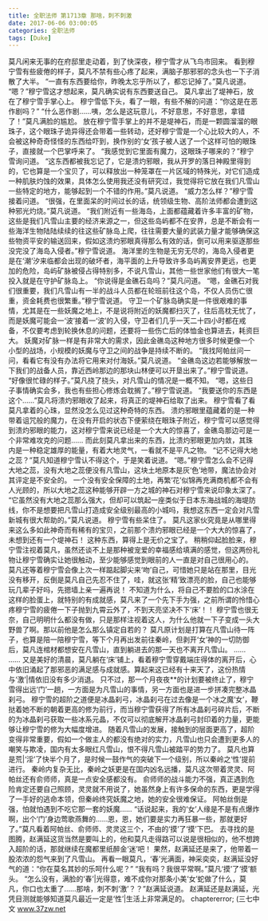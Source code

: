 ```yaml
---
title: 全职法师 第1713章 那啥，刺不刺激
date: 2017-06-06 03:00:05
categories: 全职法师
tags: [Duke]
---
```


莫凡闲来无事的在府邸里走动着，到了快深夜，穆宁雪才从飞鸟市回来。
看到穆宁雪有些疲倦的样子，莫凡不禁有些心疼了起来，满脑子那邪邪的念头也一下子消散了大半。
“一直有东西要给你，昨晚太忘乎所以了，都忘记掉了。”莫凡说道。
“嗯？”穆宁雪这才想起来，莫凡确实说有东西要送自己。
莫凡拿出了堤神石，放在了穆宁雪手掌心上。
穆宁雪低下头，看了一眼，有些不解的问道：“你这是在恶作剧吗？”
“什么恶作剧……咦，怎么是这玩意儿，不好意思，不好意思，拿错了！”莫凡满脸的尴尬。
放在穆宁雪手掌上的并不是堤神石，而是一颗圆溜溜的眼珠子，这个眼珠子诡异得还会带着一些转动，还好穆宁雪是一个心比较大的人，不会被这种奇奇怪怪的东西给吓到，换作别的‘女’孩子被人送了一个这样可怕的眼珠子，直接就一个巴掌呼来了。
“我感觉到它里面有魔力，这眼珠子哪来的？”穆宁雪询问道。
“这东西都被我忘记了，它是溃灼邪眼，我从开罗的落日神殿里得到的，它也算是一个宝贝了，可以释放出一种笼罩在一片区域的特殊光，对它们造成一种肌肤灼蚀的效果，具体怎么使用我还没有研究过，我觉得将它放在我们凡雪山一些特定的地方，能够起到一个不错的作用。”莫凡说道。
“威力怎么样？”穆宁雪接着问道。
“很强，在里面呆的时间过长的话，统领级生物、高阶法师都会遭到这种邪光灼烧。”莫凡说道。
“我们附近有一些海岛，上面都蕴藏着许多丰富的矿物，这些是我们凡雪山主要的经济来源之一，但这些岛屿都不在安界，总是不断会有一些海洋生物陆陆续续的往这些矿脉岛上爬，往往需要大量的武装力量才能够确保这些物资平安的输送回来，假如这溃灼邪眼真得那么有效的话，倒可以用来驱逐那些没完没了海岛入侵者。”穆宁雪说道。
海洋里的生物是无穷无尽的，海岛入侵者更是在‘潮’汐来临都会出现的破坏者，海平面的上升导致许多岛屿离安界更远，也更加的危险，岛屿矿脉被侵占得特别多，不说凡雪山，其他一些世家他们有很大一笔投入就是在守护矿脉岛上。
“你说得是金礁石岛吗？”莫凡问道。
“嗯，金礁石对我们很重要，我们凡雪山有一半的战斗人员都在轮班前往这个岛，不仅人员伤亡很重，资金耗费也很繁重。”穆宁雪说道。
守卫一个矿脉岛确实是一件很艰难的事情，尤其是在一些妖魔之地上，不是说将附近的妖魔都扫灭了，往后高枕无忧了，而是妖魔可能会一‘波’接着一‘波’的入侵，守卫者们几乎一天二十四小时都在戒备，不仅要考虑到轮换休息的问题，还要将一些伤亡后的体恤金也算进去，耗资巨大。
妖魔对矿脉一样是有非常大的需求，因此金礁岛这种地方很多时候更像一个小型的战场，小规模的妖魔与守卫之间的战争是持续不断的。
“我找阿帕丝问一问，看看它有没有办法将它用来对付海妖。”莫凡说道。
“金礁岛这边若能够解放一下我们的战备人员，靠近西岭那边的那块山林便可以开垦出来了。”穆宁雪说道。
“好像很忙碌的样子。”莫凡挠了挠头，对凡雪山的情况是一概不知。
“嗯，这些日子事情确实会多，我也有些担心修炼会耽搁了。”穆宁雪说道。
“我要送你的东西是这个……”莫凡将溃灼邪眼收了起来，将真正的堤神石给取了出来。
穆宁雪看了看莫凡拿着的心珠，显然没怎么见过这种奇特的东西。
溃灼邪眼里蕴藏着的是一种带着诅咒般的魔力，在没有开启的状态下便萦绕在眼珠子附近，穆宁雪可以感觉得到溃灼邪眼的能力，这对穆宁雪来说已经是一个大大的惊喜了，金礁岛那边可是一个非常难攻克的问题……
而此刻莫凡拿出来的东西，比溃灼邪眼更加内敛，其珠内是一种稳定雄厚的能量，有着大地灵气，一看就不是平凡之物。
“记不记得大地之蕊？”莫凡知道穆宁雪认不得这个，于是笑着说道。
“嗯。”穆宁雪怎么会不记得大地之蕊，没有大地之蕊便没有凡雪山，这块土地原本是灰‘色’地带，魔法协会对其评定是不安全的。
一个没有安全保障的土地，再繁‘花’似锦再充满商机都不会有人光顾的，所以大地之蕊这种能够开辟一方之城的神石对穆宁雪来说印象太深了。
“它虽然没有大地之蕊那么强大，但却可以筑起一座类似于日本东海战城的海堤防线，你不是想要把凡雪山打造成安全级别最高的小城吗，我想这东西一定会对凡雪新城有很大帮助的。”莫凡说道。
穆宁雪有些呆住了。
莫凡这家伙究竟是从哪里得来这么多如此神奇而有稀有的宝贝，之前那个溃灼邪眼已经是一个大大的惊喜了，未想到还有一个堤神石！
这种东西，算得上是无价之宝了。
稍稍仰起脸脸来，穆宁雪注视着莫凡，虽然还谈不上是那种被宠爱的幸福感给填满的感觉，但这两份礼物让穆宁雪确实让她很触动，至少能够感觉到眼前的人一直是对自己很用心的。
莫凡还等着穆宁雪会像上次一样踮起脚尖来‘吻’自己，可惜她只是站在那里，目光没有移开，反倒是莫凡自己先忍不住了，哇，就这张‘精’致漂亮的脸，自己也能够玩几辈子好吗，先摁墙上亲一遍再说！
不知道为什么，将自己不要脸的口水涂在这样的脸蛋上，就特别的有成就感，莫凡来了一个先下手为强，之前所谓的怜惜心疼穆宁雪的疲倦一下子抛到九霄云外了，不到天亮坚决不下‘床’！！
穆宁雪也很无奈，自己明明什么都没有做，只是那样注视着这人，为什么他就一下子变成一头大野兽了啊。那以前他是怎么那么镇定自若的？
莫凡原计划是打算在凡雪山待一阵子，也算是陪一陪穆宁雪，等下个月再出发前往秦岭，但剥开‘女’神的一切防御后，莫凡连棺材都想安在凡雪山，直到躺进去的那一天也不离开凡雪山。
……
……
又是美好的清晨，莫凡躺在‘床’铺上，看着穆宁雪穿戴端庄得体的离开后，心中依旧涌起了那邪恶的满足感与成就感。算起来这已经有十来天了，这份热情与‘激’|情依旧没有多少消退。
只不过，那一个月夜夜**的计划要被终止了，穆宁雪得出远‘门’一趟，一方面是为凡雪山的事情，另一方面也是进一步拼凑完整冰晶刹弓。
穆宁雪的超阶之道便是冰晶刹弓，冰晶刹弓在过去像是一个冰之魔‘女’，鞭挞着她不断的朝着更高的修为前行，而当穆宁雪获得了所有冰晶刹弓碎片后，不断的为冰晶刹弓获取一些冰系元晶，不仅可以彻底解开冰晶刹弓封印着的力量，更能够让穆宁雪的修为大幅度增进。
随着凡雪山的发展，接触到的层面更高了，超阶变得非常重要，假如一个做主人的都没有绝对的实力，凡雪山也只会遭到更多人的嘲笑与欺凌，国内有太多眼红凡雪山，恨不得凡雪山被踏平的势力了。
莫凡也算是荒|‘淫’了快半个月了，是时候一鼓作气的突破下一个级别，所以秦岭之‘性’提前进行。
秦岭内复杂无比，秦岭之妖更是在国内凶名远播，莫凡这次带着灵灵、阿帕丝还有俞师师，真是一点安全感都没有。
俞师师的战斗能力不强，真正遇到危险肯定还要自己照顾，灵灵就不用说了，她虽然身上有许多保命的东西，更是学得了一手好的逃命本领，但秦岭终究妖魔之地，她的安全很难保证。
阿帕丝倒是强，怕就怕遇到不吃它那一套的妖魔……
“话说起来，我的‘女’人缘是不是有点爆炸啊，出个‘门’身边莺歌燕舞的……恩，恩，她们要是实力再狂暴一些，那就更好了。”莫凡看着阿帕丝、俞师师、灵灵这三个，不由的‘摸’了‘摸’下巴。
去寻找的是图腾，赵满延这货当然是要叫上的，他和莫凡走得路可以说是很相似的，他不想跨入超阶的话，那就继续在魔都里纸醉金‘迷’吧！
果然，赵满延还是来了，他带着一股浓浓的怨气来到了凡雪山。
再看一眼莫凡，‘春’光满面，神采奕奕，赵满延没好气的道：“你在莫名其妙的乐呵什么呢？”
“我有吗？我很平常啊。”莫凡‘摸’了‘摸’额头。
“怎么没有，满脸的‘春’|光得意，难不成你对那条小美‘女’蛇做了什么，莫凡，你口也太重了……那啥，刺不刺‘激’？？”赵满延说道。
赵满延还是赵满延，光凭目测就能够知道莫凡最近一定是‘性’|生活上非常满足的。
chaptererror;
(三七中文 www.37zw.net